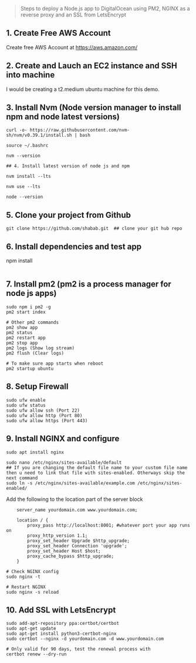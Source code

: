 > Steps to deploy a Node.js app to DigitalOcean using PM2, NGINX as a reverse proxy and an SSL from LetsEncrypt

## 1. Create Free AWS Account
Create free AWS Account at https://aws.amazon.com/

## 2. Create and Lauch an EC2 instance and SSH into machine
I would be creating a t2.medium ubuntu machine for this demo.

## 3. Install Nvm (Node version manager to install npm and node latest versions)
```
curl -o- https://raw.githubusercontent.com/nvm-sh/nvm/v0.39.1/install.sh | bash

source ~/.bashrc

nvm --version

## 4. Install latest version of node js and npm

nvm install --lts

nvm use --lts

node --version
```

## 5. Clone your project from Github
```
git clone https://github.com/shabab.git  ## clone your git hub repo
```

## 6. Install dependencies and test app 
npm install
```
```
## 7. Install pm2 (pm2 is a process manager for node js apps)
```
sudo npm i pm2 -g
pm2 start index

# Other pm2 commands
pm2 show app
pm2 status
pm2 restart app
pm2 stop app
pm2 logs (Show log stream)
pm2 flush (Clear logs)

# To make sure app starts when reboot
pm2 startup ubuntu
```

## 8. Setup Firewall
```
sudo ufw enable
sudo ufw status
sudo ufw allow ssh (Port 22)
sudo ufw allow http (Port 80)
sudo ufw allow https (Port 443)
```

## 9. Install NGINX and configure
```
sudo apt install nginx

sudo nano /etc/nginx/sites-available/default
## If you are changing the default file name to your custom file name then u need to link that file with sites-enabled. Otherways skip the next command
sudo ln -s /etc/nginx/sites-available/example.com /etc/nginx/sites-enabled/ 
```
Add the following to the location part of the server block
```
    server_name yourdomain.com www.yourdomain.com;

    location / {
        proxy_pass http://localhost:8001; #whatever port your app runs on
        proxy_http_version 1.1;
        proxy_set_header Upgrade $http_upgrade;
        proxy_set_header Connection 'upgrade';
        proxy_set_header Host $host;
        proxy_cache_bypass $http_upgrade;
    }
```
```
# Check NGINX config
sudo nginx -t

# Restart NGINX
sudo nginx -s reload
```

## 10. Add SSL with LetsEncrypt
```
sudo add-apt-repository ppa:certbot/certbot
sudo apt-get update
sudo apt-get install python3-certbot-nginx
sudo certbot --nginx -d yourdomain.com -d www.yourdomain.com

# Only valid for 90 days, test the renewal process with
certbot renew --dry-run
```
